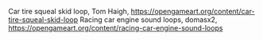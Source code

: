 Car tire squeal skid loop, Tom Haigh, https://opengameart.org/content/car-tire-squeal-skid-loop
Racing car engine sound loops, domasx2, https://opengameart.org/content/racing-car-engine-sound-loops
